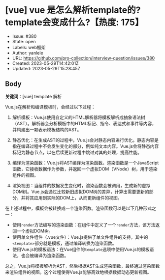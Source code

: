 # [vue] vue 是怎么解析template的? template会变成什么?【热度: 175】

- Issue: #380
- State: open
- Labels: web框架
- Author: yanlele
- URL: https://github.com/pro-collection/interview-question/issues/380
- Created: 2023-05-29T14:42:01Z
- Updated: 2023-05-29T15:28:45Z

## Body

**关键词**：[vue] template 解析

Vue.js在解析和编译模板时，会经过以下过程：

1. 解析模板：Vue.js使用自定义的HTML解析器将模板解析成抽象语法树（AST）。解析器会分析模板中的HTML标记、指令、表达式和事件等内容，并构建出一颗表示模板结构的AST。

2. 静态优化：在生成AST的过程中，Vue.js会对静态内容进行优化。静态内容是指在编译过程中不会发生变化的部分，例如纯文本内容。Vue.js会将静态内容标记为静态节点，以在后续更新过程中跳过对其的处理，提高性能。

3. 编译为渲染函数：Vue.js将AST编译为渲染函数。渲染函数是一个JavaScript函数，它接收数据作为参数，并返回一个虚拟DOM（VNode）树，用于渲染组件的视图。

4. 渲染视图：当组件的数据发生变化时，渲染函数会被调用，生成新的虚拟DOM树。Vue.js会通过比较新旧虚拟DOM树的差异，计算出需要更新的部分，并将其应用到实际的DOM上，从而更新组件的视图。

在上述过程中，模板会被转换成一个渲染函数。渲染函数可以是以下几种形式之一：

- 使用`render`方法编写的渲染函数：在组件中定义了一个`render`方法，该方法返回一个虚拟DOM树。
- 使用单文件组件（.vue文件）：Vue.js提供了单文件组件的支持，其中的`<template>`部分就是模板，通过编译转换为渲染函数。
- 使用Vue.js的模板语法：在Vue组件的`template`选项中使用Vue.js的模板语法，也会被编译为渲染函数。

总之，Vue.js将模板解析为AST，然后根据AST生成渲染函数，最终通过渲染函数来渲染组件的视图。这个过程使得Vue.js能够高效地根据数据动态更新视图。

